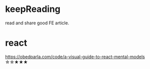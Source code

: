 # keepReading
read and share good FE article.

# react
https://obedparla.com/code/a-visual-guide-to-react-mental-models   ☆☆★★★
